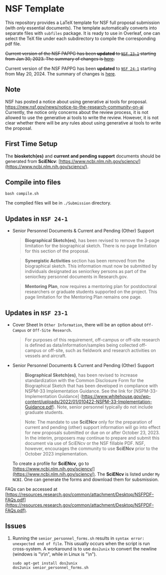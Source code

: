 # NSF Template

This repository provides a LaTeX template for NSF full proposal submission (with _only_ essential documents). The template automatically converts into separate files with ``subfiles`` package. It is ready to use in Overleaf, one can select the TeX file under each subdirectory to compile the corresponding pdf file.

~~Current version of the NSF PAPPG has been **updated** to [``NSF 23-1``](https://beta.nsf.gov/policies/pappg/23-1) starting from Jan 30, 2023. The summary of changes is [here](https://beta.nsf.gov/policies/pappg/23-1/summary-changes).~~

Current version of the NSF PAPPG has been **updated** to [``NSF 24-1``](https://new.nsf.gov/policies/pappg/24-1) starting from May 20, 2024. The summary of changes is [here](https://new.nsf.gov/policies/pappg/24-1/summary-changes).

## Note
NSF has posted a notice about using generative ai tools for proposal. https://new.nsf.gov/news/notice-to-the-research-community-on-ai
Currently, the notice only concerns about the review process, it is not allowed to use the generative ai tools to write the review. However, it is not clear whether there will be any rules about using generative ai tools to write the proposal.

## First Time Setup
The **biosketch(es)** and **current and pending support** documents should be generated from **SciENcv**: [https://www.ncbi.nlm.nih.gov/sciencv/](https://www.ncbi.nlm.nih.gov/sciencv/).

## Compile into files
```
bash compile.sh
```
The complied files will be in ``./Submission`` directory.

## Updates in ``NSF 24-1``
- Senior Personnel Documents & Current and Pending (Other) Support
    > **Biographical Sketch(es)**, has been revised to remove the 3-page limitation for the biographical sketch. There is no page limitation for this section of the proposal.

    > **Synergistic Activities** section has been removed from the biographical sketch. This information must now be submitted by individuals designated as senior/key persons as part of the senior/key personnel documents in Research.gov.

    > **Mentoring Plan**,  now requires a mentoring plan for postdoctoral researchers or graduate students supported on the project. This page limitation for the Mentoring Plan remains one page.



## Updates in ``NSF 23-1``
- Cover Sheet
    In ``Other Information``, there will be an option about ``Off-Campus`` or ``Off-Site Research``. 
    > For purposes of this requirement, off-campus or off-site research is defined as data/information/samples being collected off-campus or off-site, such as fieldwork and research activities on vessels and aircraft.

- Senior Personnel Documents & Current and Pending (Other) Support
    > **Biographical Sketch(es)**, has been revised to increase standardization with the Common Disclosure Form for the Biographical Sketch that has been developed in compliance with NSPM-33 Implementation Guidance. 
    See the link for [NSPM-33-Implementation Guidance] (https://www.whitehouse.gov/wp-content/uploads/2022/01/010422-NSPM-33-Implementation-Guidance.pdf). Note,  senior personnel typically do not include graduate students.

    > Note: The mandate to use **SciENcv** only for the preparation of current and pending (other) support information will go into effect for new proposals submitted or due on or after October 23, 2023. In  the interim, proposers may continue to prepare and submit this document via use of SciENcv or the NSF fillable PDF. NSF, however, encourages the community to use **SciENcv** prior to the October 2023 implementation.

    To create a profile for **SciENcv**, go to [https://www.ncbi.nlm.nih.gov/sciencv/](https://www.ncbi.nlm.nih.gov/sciencv/). The **SciENcv** is listed under ``My NCBI``. One can generate the forms and download them for subsmission.

FAQs can be accessed at [https://resources.research.gov/common/attachment/Desktop/NSFPDF-FAQs.pdf](https://resources.research.gov/common/attachment/Desktop/NSFPDF-FAQs.pdf). 
## Issues
1. Running the ``senior_personnel_forms.sh`` results in ``syntax error: unexpected end of file``. This usually occurs when the script is run cross-system. A workaround is to use ``dos2unix`` to convert the newline (windows is "\r\n", while in Linux is "\n").
    ```
    sudo apt-get install dos2unix
    dos2unix senior_personnel_forms.sh
    ```